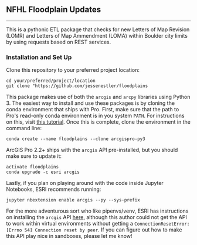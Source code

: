 ## NFHL Floodplain Updates
---

This is a pythonic ETL package that checks for new Letters of Map Revision (LOMR) and Letters of Map Ammendment (LOMA) within Boulder city limits by using requests based on REST services.

### Installation and Set Up

Clone this repository to your preferred project location:

```console
cd your/preferred/project/location
git clone "https://github.com/jessenestler/floodplains
```

This package makes use of both the `arcgis` and `arcpy` libraries using Python 3. The easiest way to install and use these packages is by cloning the conda environment that ships with Pro. First, make sure that the path to Pro's read-only conda environment is in you system `PATH`. For instructions on this, visit [this tutorial](https://helpdeskgeek.com/windows-10/add-windows-path-environment-variable/). Once this is complete, clone the environment in the command line:

```console
conda create --name floodplains --clone arcgispro-py3
```

ArcGIS Pro 2.2+ ships with the `arcgis` API pre-installed, but you should make sure to update it:

```console
activate floodplains
conda upgrade -c esri arcgis
```

Lastly, if you plan on playing around with the code inside Jupyter Notebooks, ESRI recommends running:

```console
jupyter nbextension enable arcgis --py --sys-prefix
```

For the more adventurous sort who like pipenvs/venv, ESRI has instructions on installing the `arcgis` API [here](https://developers.arcgis.com/python/guide/install-and-set-up/#Offline-install), although this author could not get the API to work within virtual environments without getting a `ConnectionResetError: [Errno 54] Connection reset by peer`. If you can figure out how to make this API play nice in sandboxes, please let me know!